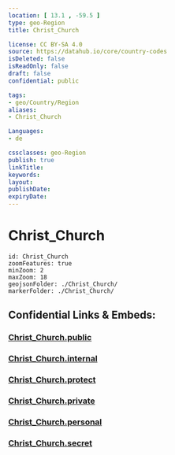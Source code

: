 ```yaml
---
location: [ 13.1 , -59.5 ] 
type: geo-Region
title: Christ_Church

license: CC BY-SA 4.0
source: https://datahub.io/core/country-codes
isDeleted: false
isReadOnly: false
draft: false
confidential: public

tags:
- geo/Country/Region
aliases:
- Christ_Church

Languages:
- de

cssclasses: geo-Region
publish: true
linkTitle: 
keywords: 
layout: 
publishDate: 
expiryDate: 
---
```


# Christ_Church

```leaflet
id: Christ_Church
zoomFeatures: true 
minZoom: 2 
maxZoom: 18
geojsonFolder: ./Christ_Church/
markerFolder: ./Christ_Church/
```


## Confidential Links & Embeds: 

### [Christ_Church.public](/_public/\Earth\Continent\America~Caribbean\Barbados\Provinces~BarbadosChrist_Church.public.md) 

### [Christ_Church.internal](/_internal/\Earth\Continent\America~Caribbean\Barbados\Provinces~BarbadosChrist_Church.internal.md) 

### [Christ_Church.protect](/_protect/\Earth\Continent\America~Caribbean\Barbados\Provinces~BarbadosChrist_Church.protect.md) 

### [Christ_Church.private](/_private/\Earth\Continent\America~Caribbean\Barbados\Provinces~BarbadosChrist_Church.private.md) 

### [Christ_Church.personal](/_personal/\Earth\Continent\America~Caribbean\Barbados\Provinces~BarbadosChrist_Church.personal.md) 

### [Christ_Church.secret](/_secret/\Earth\Continent\America~Caribbean\Barbados\Provinces~BarbadosChrist_Church.secret.md)

